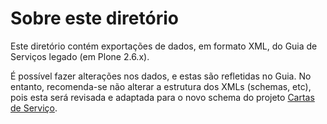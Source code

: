 Sobre este diretório
====

Este diretório contém exportações de dados, em formato XML, do Guia de Serviços legado (em Plone 2.6.x).

É possível fazer alterações nos dados, e estas são refletidas no Guia. No entanto, recomenda-se não alterar a estrutura dos XMLs (schemas, etc), pois esta será revisada e adaptada para o novo schema do projeto [Cartas de Serviço](https://github.com/servicosgovbr/cartas-de-servico).
